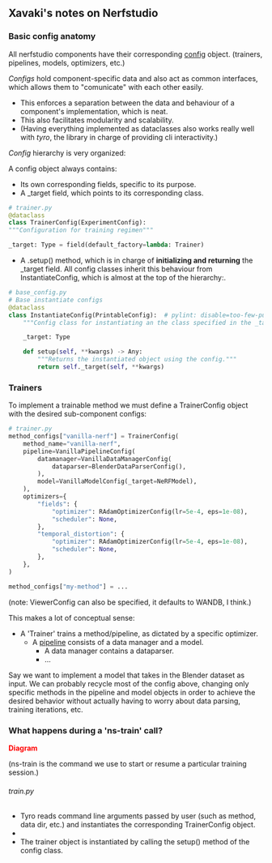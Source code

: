 ## Xavaki's notes on Nerfstudio

### Basic config anatomy
All nerfstudio components have their corresponding <a target="_blank" href="https://docs.nerf.studio/en/latest/developer_guides/config.html">config</a> object. (trainers, pipelines, models, optimizers, etc.)

*Configs* hold component-specific data and also act as common interfaces, which allows them to "comunicate" with each other easily.
- This enforces a separation between the data and behaviour of a component's implementation, which is neat.
- This also facilitates modularity and scalability. 
- (Having everything implemented as dataclasses also works really well with *tyro*, the library in charge of providing cli interactivity.)

*Config* hierarchy is very organized:

<object style="width:75%;height:75%" data="../diagrams/config_hierarchy.svg" type="image/svg+xml"></object>

A config object always contains: 
- Its own corresponding fields, specific to its purpose.     
- A _target field, which points to its corresponding class.
```python
# trainer.py
@dataclass
class TrainerConfig(ExperimentConfig):
"""Configuration for training regimen"""

_target: Type = field(default_factory=lambda: Trainer)
```
- A .setup() method, which is in charge of **initializing and returning** the _target field. All config classes inherit this behaviour from InstantiateConfig, which is almost at the top of the hierarchy:.
```python
# base_config.py
# Base instantiate configs
@dataclass
class InstantiateConfig(PrintableConfig):  # pylint: disable=too-few-public-methods
    """Config class for instantiating an the class specified in the _target attribute."""

    _target: Type

    def setup(self, **kwargs) -> Any:
        """Returns the instantiated object using the config."""
        return self._target(self, **kwargs)
```

### Trainers

To implement a trainable method we must define a TrainerConfig object with the desired sub-component configs:

```python
# trainer.py
method_configs["vanilla-nerf"] = TrainerConfig(
    method_name="vanilla-nerf",
    pipeline=VanillaPipelineConfig(
        datamanager=VanillaDataManagerConfig(
            dataparser=BlenderDataParserConfig(),
        ),
        model=VanillaModelConfig(_target=NeRFModel),
    ),
    optimizers={
        "fields": {
            "optimizer": RAdamOptimizerConfig(lr=5e-4, eps=1e-08),
            "scheduler": None,
        },
        "temporal_distortion": {
            "optimizer": RAdamOptimizerConfig(lr=5e-4, eps=1e-08),
            "scheduler": None,
        },
    },
)

method_configs["my-method"] = ...
```
(note: ViewerConfig can also be specified, it defaults to WANDB, I think.)

This makes a lot of conceptual sense:
- A 'Trainer' trains a method/pipeline, as dictated by a specific optimizer. 
    - A <a href="https://docs.nerf.studio/en/latest/developer_guides/pipelines/index.html" target="_blank">pipeline</a> consists of a data manager and a model.
        - A data manager contains a dataparser.
        - ...

Say we want to implement a model that takes in the Blender dataset as input. We can probably recycle most of the config above, changing only specific methods in the pipeline and model objects in order to achieve the desired behavior without actually having to worry about data parsing, training iterations, etc.


### What happens during a 'ns-train' call?
<span style="color:red;font-weight:bold">Diagram</span>

(ns-train is the command we use to start or resume a particular training session.) 

###### train.py
- Tyro reads command line arguments passed by user (such as method, data dir, etc.) and instantiates the corresponding TrainerConfig object. 
-
- The trainer object is instantiated by calling the setup() method of the config class.